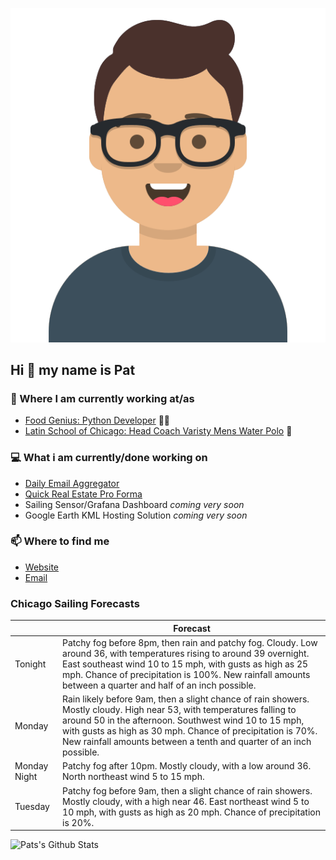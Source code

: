 [![Social banner for p-j-falconer](https://raw.githubusercontent.com/P-J-FALCONER/P-J-FALCONER/master/assets/avataaars.svg)](https://patfalconer.com/)
## Hi :wave: my name is Pat

### 💼 Where I am currently working at/as
- [Food Genius: Python Developer](https://getfoodgenius.com/) 🍔🐍
- [Latin School of Chicago: Head Coach Varisty Mens Water Polo](https://www.latinschool.org/) 🤽


### 💻 What i am currently/done working on
 - [Daily Email Aggregator](https://github.com/P-J-FALCONER/dott_daily_mail)
 - [Quick Real Estate Pro Forma](https://github.com/P-J-FALCONER/henry)
 - Sailing Sensor/Grafana Dashboard *coming very soon*
 - Google Earth KML Hosting Solution *coming very soon*

### 📫 Where to find me
 - [Website](https://patfalconer.com/)
 - [Email](mailto:patrick.j.falconer@gmail.com)


### Chicago Sailing Forecasts
|   | Forecast  |
|---|---|
| Tonight | Patchy fog before 8pm, then rain and patchy fog. Cloudy. Low around 36, with temperatures rising to around 39 overnight. East southeast wind 10 to 15 mph, with gusts as high as 25 mph. Chance of precipitation is 100%. New rainfall amounts between a quarter and half of an inch possible. |
| Monday | Rain likely before 9am, then a slight chance of rain showers. Mostly cloudy. High near 53, with temperatures falling to around 50 in the afternoon. Southwest wind 10 to 15 mph, with gusts as high as 30 mph. Chance of precipitation is 70%. New rainfall amounts between a tenth and quarter of an inch possible. |
| Monday Night | Patchy fog after 10pm. Mostly cloudy, with a low around 36. North northeast wind 5 to 15 mph. |
| Tuesday | Patchy fog before 9am, then a slight chance of rain showers. Mostly cloudy, with a high near 46. East northeast wind 5 to 10 mph, with gusts as high as 20 mph. Chance of precipitation is 20%. |

![Pats's Github Stats](https://github-readme-stats.vercel.app/api?username=p-j-falconer&show_icons=true&theme=radical)
